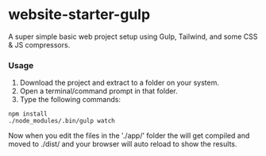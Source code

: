 # website-starter-gulp

A super simple basic web project setup using Gulp, Tailwind, and some CSS & JS compressors.

### Usage

1. Download the project and extract to a folder on your system.
2. Open a terminal/command prompt in that folder.
3. Type the following commands:

`npm install`  
`./node_modules/.bin/gulp watch`

Now when you edit the files in the './app/' folder the will get compiled and moved to ./dist/ and your browser will auto reload to show the results.
